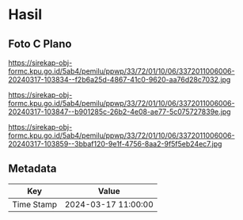# Hasil

## Foto C Plano

https://sirekap-obj-formc.kpu.go.id/5ab4/pemilu/ppwp/33/72/01/10/06/3372011006006-20240317-103834--f2b6a25d-4867-41c0-9620-aa76d28c7032.jpg

https://sirekap-obj-formc.kpu.go.id/5ab4/pemilu/ppwp/33/72/01/10/06/3372011006006-20240317-103847--b901285c-26b2-4e08-ae77-5c075727839e.jpg

https://sirekap-obj-formc.kpu.go.id/5ab4/pemilu/ppwp/33/72/01/10/06/3372011006006-20240317-103859--3bbaf120-9e1f-4756-8aa2-9f5f5eb24ec7.jpg


## Metadata

| Key        | Value               |
| ---------- | ------------------- |
| Time Stamp | 2024-03-17 11:00:00 |



